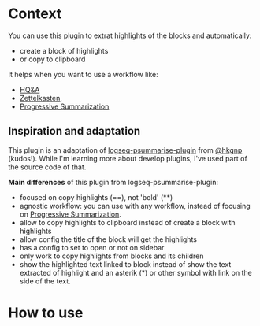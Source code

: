 # Context
You can use this plugin to extrat highlights of the blocks and automatically:
- create a block of highlights
- or copy to clipboard

It helps when you want to use a workflow like: 
- [HQ&A](https://www.jamoe.org/note-taking)
- [Zettelkasten](https://learntrepreneurs.com/books-reading-better-learning-more/zettelkastens-3-note-taking-levels-help-you-harvest-your-thoughts/),
- [Progressive Summarization](https://fortelabs.co/blog/progressive-summarization-a-practical-technique-for-designing-discoverable-notes/)

## Inspiration and adaptation
This plugin is an adaptation of [logseq-psummarise-plugin](https://github.com/hkgnp/logseq-psummarise-plugin) from [@hkgnp](https://github.com/hkgnp) (kudos!). While I'm learning more about develop plugins, I've used part of the source code of that.

**Main differences** of this plugin from logseq-psummarise-plugin:
- focused on copy highlights (==), not 'bold' (\*\*)
- agnostic workflow: you can use with any workflow, instead of focusing on [Progressive Summarization](https://fortelabs.co/blog/progressive-summarization-a-practical-technique-for-designing-discoverable-notes/).
- allow to copy highlights to clipboard instead of create a block with highlights
- allow config the title of the block will get the highlights
- has a config to set to open or not on sidebar
- only work to copy highlights from blocks and its children
- show the highlighted text linked to block instead of show the text extracted of highlight and an asterik (\*) or other symbol with link on the side of the text.

# How to use
